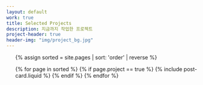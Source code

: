 ```yaml
---
layout: default
work: true
title: Selected Projects
description: 지금까지 작업한 프로젝트
project-header: true
header-img: "img/project_bg.jpg"
---
```


<ul class="c-list">
{% assign sorted = site.pages | sort: 'order' | reverse %}

{% for page in sorted %}
    {% if page.project == true %}
        {% include post-card.liquid %}
    {% endif %}
{% endfor %}
</ul>